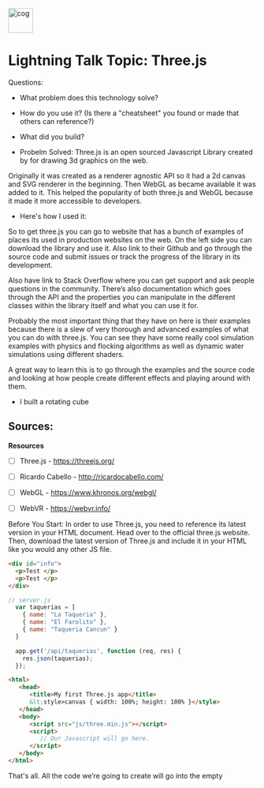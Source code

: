 

<img src="https://three.js.png" alt="cog" width="50px;" />

# Lightning Talk Topic: Three.js

Questions:
- What problem does this technology solve?
- How do you use it? (Is there a "cheatsheet" you found or made that others can reference?)
- What did you build?

- Probelm Solved:
Three.js is an open sourced Javascript Library created by for drawing 3d graphics on the web.

Originally it was created as a renderer agnostic API so it had a 2d canvas and SVG renderer in the beginning. Then WebGL as became available it was added to it. This helped the popularity of both three.js and WebGL because it made it more accessible to developers.


- Here's how I used it:

So to get three.js you can go to website that has a bunch of examples of places its used in production websites on the web. 
On the left side you can download the library and use it. Also link to their Github and go through the source code and submit issues or track the progress of the library in its development. 

Also have link to Stack Overflow where you can get support and ask people questions in the community. 
There’s also documentation which goes through the API and the properties you can manipulate in the different classes within the library itself and what you can use it for. 

Probably the most important thing that they have on here is their examples because there is a slew of very thorough and advanced examples of what you can do with three.js. You can see they have some really cool simulation examples with physics and flocking algorithms as well as dynamic water simulations using different shaders. 

A great way to learn this is to go through the examples and the source code and looking at how people create different effects and playing around with them. 


- I built a rotating cube




## Sources:


**Resources**
- [ ] Three.js - https://threejs.org/
- [ ] Ricardo Cabello - http://ricardocabello.com/
- [ ] WebGL - https://www.khronos.org/webgl/
- [ ] WebVR - https://webvr.info/


Before You Start:
In order to use Three.js, you need to reference its latest version in your HTML document.
Head over to the official three.js website. Then, download the latest version of Three.js and include it in your HTML like you would any other JS file.


```html
<div id="info">
  <p>Test </p>
  <p>Test </p>
</div>
```

```js
// server.js
  var taquerias = [
    { name: "La Taqueria" },
    { name: "El Farolito" },
    { name: "Taqueria Cancun" }
  ]
```

```js
  app.get('/api/taquerias', function (req, res) {
    res.json(taquerias);
  });
```


```html
<html>
   <head>
      <title>My first Three.js app</title>
      &lt;style>canvas { width: 100%; height: 100% }</style>
   </head>
   <body>
      <script src="js/three.min.js"></script>
      <script>
         // Our Javascript will go here.
      </script>
   </body>
</html>
```

That's all. All the code we’re going to create will go into the empty <script> tag.

Creating the Scene:
To display anything with Three.js, you’re required to create three things: A scene, a camera and a renderer.

Doing so, you’ll be able to render the scene with camera. Let’s start with a scene:


```js
var scene = new THREE.Scene();
After setting up the scene, you’ve to create a camera. Consider it as the viewpoint that users are looking from.
```

```js
var camera = new THREE.PerspectiveCamera(75,window.innerWidth/window.innerHeight, 1,10000);
```

Let me explain what’s going on here. Three.js has a few different cameras, but in order to keep the code simple, I’ve used a PerspectiveCamera.

In the above code, there are four attributes: the first is the vertical field of view (from bottom to top) in degrees. The second one is the aspect ratio where the height of the element divides the width. The next is the near clipping plane, and the last is the far clipping plane. The near and far attributes control the rendering of objects. That means the object that is too far or too close to the camera won't be rendered.

After creating the camera, now I’m going to set up the WebGLRenderer. In addition to the WebGLRenderer, Three.js has some other renderers - like CanvasRenderer – which can be used as fallbacks for users whose browsers don’t support WebGL for some reason.

```js
var renderer = new THREE.WebGLRenderer();
renderer.setSize(window.innerWidth, window.innerHeight);
document.body.appendChild(renderer.domElement);
```

As you can see, in addition to creating an instance of the renderer, we also have to set the size at which we want the renderer to display our app. In this case, I’ve used the width and height of the browser window. Finally, I’ve added the renderer element to the HTML page. This is a <canvas> element used by the renderer to draw the scene.

Creating the 3D Cube:
After setting up the stage, now I’m going to create a 3D cube. For creating a cube, we need to use the BoxGeometry object that contains all the vertices and faces of the cube.

```js
var geometry = new THREE.BoxGeometry(700, 700, 700, 10, 10, 10);
```

This method takes five constructor parameters: the first is the width of the sides of the cube on the X axis, the second is height of sides of the cube on the Y axis, and the third is the depth of the sides of the cube on Z axis. The last three optional parameters, whose default value is 1, are the number of segmented faces along the width, height, and depth of the sides respectively.

I’ve set up the geometry of the cube, now we need to color it using a material. Three.js comes with numerous materials, but I’m using the MeshBasicMaterial here.

```js
var material = new THREE.MeshBasicMaterial({color: 0xfffff, wireframe: true});
```

For simplicity’s sake, I’ve only supplied a color attribute of 0xfffff that is blue. I’ve also set wireframe to true, so you could see the animating cube more clearly. The next thing we need is a Mesh.

```js
var cube = new THREE.Mesh(geometry, material);
scene.add(cube);
```

In the above code, the mesh object takes two parameters: the first is the geometry and the second is a material applied to it. Finally, I’ve added the cube to the scene.

By default, when we call function scene.add(), it adds the cube to the to the coordinates (0,0,0). This causes both the cube and the camera to be inside each other. To avoid this situation, we need to set the camera position before rendering the scene.

```js
camera.position.z = 1000;
```

As you can see, whatever code we’ve written above is extremely simple, that’s because Three.js keeps you away from all the complex stuff.

Rendering the Scene:
If you paste the above code into the HTML file (which I created in the first step of this tutorial), and test it in the browser, you’ll see nothing. That’s because we haven’t actually told the scene to render anything yet. To render the scene, we need a render loop.

```js
function render() {
   requestAnimationFrame(render);
   renderer.render(scene, camera);
}
render();
```

This code creates a loop that instructs the renderer to draw the scene. Here, you may get confused why didn’t I just use setInterval? That’s because using requestAnimationFrame instead of setInterval is beneficial in many ways. Most importantly, it pauses when a user moves to another tab in the browser, hence saving their precious resources.

A Practical Guide to Three.js with Live Demo

Animating the Cube:
If you test the file in your browser, now you’ll see a blue box without any animation. Let's make it more exciting by rotating it. Just add the following right below the requestAnimationFrame(render) in the render function. This will run every frame and add a nice rotation animation to the cube.

```js
cube.rotation.x += 0.01;
cube.rotation.y += 0.01;
```
The Result:
Congratulations! You have successfully built your first Three.js app. Here is the full code:

```html
<html>
<head>
<title>My first Three.js app</title>
&lt;style>canvas { width: 100%; height: 100% }</style>
</head>
<body>
<script src="js/three.min.js"></script>
<script>
var scene = new THREE.Scene();
var camera = new THREE.PerspectiveCamera(75, window.innerWidth/window.innerHeight, 1, 10000);
var renderer = new THREE.WebGLRenderer();
renderer.setSize(window.innerWidth, window.innerHeight);
document.body.appendChild(renderer.domElement);
var geometry = new THREE.BoxGeometry(700, 700, 700, 10, 10, 10);
var material = new THREE.MeshBasicMaterial({color: 0xfffff, wireframe: true});
var cube = new THREE.Mesh(geometry, material);
scene.add(cube);
camera.position.z = 1000;        
function render() {
requestAnimationFrame(render);
cube.rotation.x += 0.01;
cube.rotation.y += 0.01;
renderer.render(scene, camera);
};
render();
</script>
</body>
</html>
```

Conclusion:
Now you can see a properly animating 3D cube in your browser. Watch the live demo of above code. You can play around with it to better understand how it works.

As you can see, this amazing JavaScript library doesn’t require you to be a highly-skilled JS developer. Anyone who has the basic working knowledge JavaScript can get started with it in minutes.

